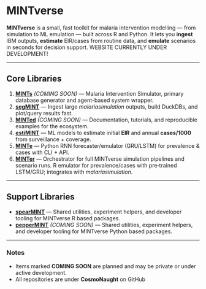 # MINTverse

**MINTverse** is a small, fast toolkit for malaria intervention modelling — from simulation to ML emulation — built across R and Python. It lets you **ingest** IBM outputs, **estimate** EIR/cases from routine data, and **emulate** scenarios in seconds for decision support. WEBSITE CURRENTLY UNDER DEVELOPMENT!

---

## Core Libraries

1. **[MINTs](https://github.com/CosmoNaught/MINTs)** _(COMING SOON)_ — Malaria Intervention Simulator, primary database generator and agent-based system wrapper.
2. **[segMINT](https://github.com/CosmoNaught/segMINT)** — Ingest large *malariasimulation* outputs, build DuckDBs, and plot/query results fast.
3. **[MINTed](https://github.com/CosmoNaught/MINTed)** _(COMING SOON)_ — Documentation, tutorials, and reproducible examples for the ecosystem.
4. **[estiMINT](https://github.com/CosmoNaught/estiMINT)** — ML models to estimate initial **EIR** and annual **cases/1000** from surveillance + coverage.
5. **[MINTe](https://github.com/CosmoNaught/minte)** — Python RNN forecaster/emulator (GRU/LSTM) for prevalence & cases with CLI + API.
6. **[MINTer](https://github.com/CosmoNaught/MINTer)** — Orchestrator for full MINTverse simulation pipelines and scenario runs. R emulator for prevalence/cases with pre‑trained LSTM/GRU; integrates with *malariasimulation*. 

---

## Support Libraries

- **[spearMINT](https://github.com/CosmoNaught/spearMINT)** — Shared utilities, experiment helpers, and developer tooling for MINTverse R based packages.
- **[pepperMINT](https://github.com/CosmoNaught/pepperMINT)** _(COMING SOON)_ —  Shared utilities, experiment helpers, and developer tooling for MINTverse Python based packages.

---

### Notes
- Items marked **COMING SOON** are planned and may be private or under active development.
- All repositories are under **CosmoNaught** on GitHub

